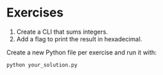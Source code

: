 # Exercises

1. Create a CLI that sums integers.
2. Add a flag to print the result in hexadecimal.

Create a new Python file per exercise and run it with:
```bash
python your_solution.py
```
